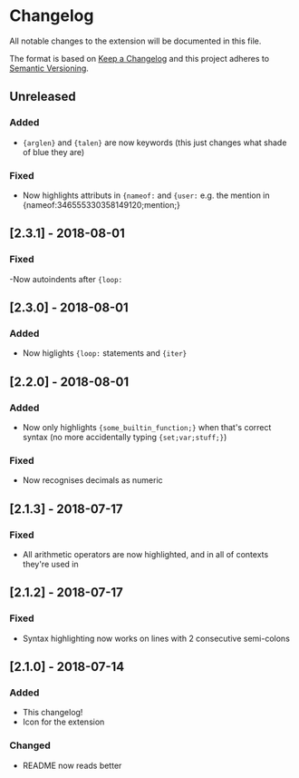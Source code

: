 ﻿# Changelog

All notable changes to the extension will be documented in this file.

The format is based on [Keep a Changelog](http://keepachangelog.com/en/1.0.0/) and this project adheres to [Semantic Versioning](http://semver.org/spec/v2.0.0.html).

## Unreleased

### Added

- `{arglen}` and `{talen}` are now keywords (this just changes what shade of blue they are)

### Fixed

- Now highlights attributs in `{nameof:` and `{user:` e.g. the mention in {nameof:346555330358149120;mention;}

## [2.3.1] - 2018-08-01

### Fixed

-Now autoindents after `{loop:`

## [2.3.0] - 2018-08-01

### Added

- Now higlights `{loop:` statements and `{iter}`

## [2.2.0] - 2018-08-01

### Added

- Now only highlights `{some_builtin_function;}` when that's correct syntax (no more accidentally typing `{set;var;stuff;}`)

### Fixed

- Now recognises decimals as numeric

## [2.1.3] - 2018-07-17

### Fixed

- All arithmetic operators are now highlighted, and in all of contexts they're used in

## [2.1.2] - 2018-07-17

### Fixed

- Syntax highlighting now works on lines with 2 consecutive semi-colons

## [2.1.0] - 2018-07-14

### Added

- This changelog!
- Icon for the extension

### Changed

- README now reads better